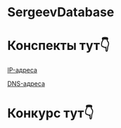 # SergeevDatabase

<h1>Конспекты тут👇</h1>

<a href="https://docs.google.com/document/d/11XSfw9tLjNHy2JTSgMlHImuYkSav5ytxXNGCrnvM6-E/edit?usp=sharing"> IP-адреса </a> 

<a href="https://docs.google.com/document/d/1iPQYoxYDVO7oTbrwV57lRs9GN2UoRiZWvgM3aLc-uqY/edit?usp=sharing"> DNS-адреса </a> 

<h1>Конкурс тут👇</h1>
